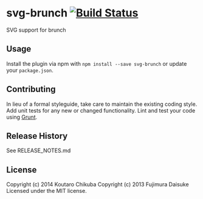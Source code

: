 # svg-brunch [![Build Status](https://secure.travis-ci.org/mizchi/svg-brunch.png?brunch=master)](http://travis-ci.org/mizchi/svg-brunch)

SVG support for brunch

## Usage
Install the plugin via npm with `npm install --save svg-brunch` or update your `package.json`.

## Contributing
In lieu of a formal styleguide, take care to maintain the existing coding style. Add unit tests for any new or changed functionality. Lint and test your code using [Grunt](http://gruntjs.com/).

## Release History
See RELEASE_NOTES.md

## License
Copyright (c) 2014 Koutaro Chikuba
Copyright (c) 2013 Fujimura Daisuke
Licensed under the MIT license.
